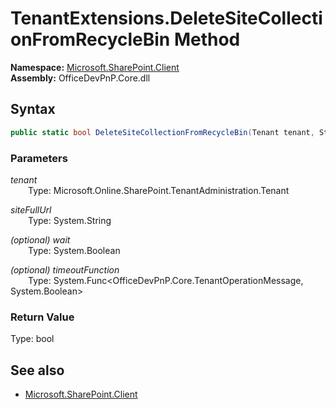# TenantExtensions.DeleteSiteCollectionFromRecycleBin Method  
  

**Namespace:** [Microsoft.SharePoint.Client](Microsoft.SharePoint.Client.md)  
**Assembly:** OfficeDevPnP.Core.dll  
## Syntax
```C#
public static bool DeleteSiteCollectionFromRecycleBin(Tenant tenant, String siteFullUrl, Boolean wait, Func<TenantOperationMessage, Boolean> timeoutFunction)
```
### Parameters
*tenant*  
&emsp;&emsp;Type: Microsoft.Online.SharePoint.TenantAdministration.Tenant  

*siteFullUrl*  
&emsp;&emsp;Type: System.String  

*(optional) wait*  
&emsp;&emsp;Type: System.Boolean  

*(optional) timeoutFunction*  
&emsp;&emsp;Type: System.Func<OfficeDevPnP.Core.TenantOperationMessage, System.Boolean>  

### Return Value
Type: bool  

## See also
- [Microsoft.SharePoint.Client](Microsoft.SharePoint.Client.md)
